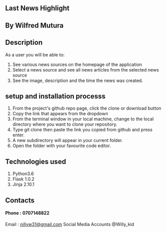 ## Last News Highlight

## By Wilfred Mutura

## Description
As a user you will be able to:
1. See various news sources on the homepage of the application
2. Select a news source and see all news articles from the selected news source
3. See the image, description and the time the news was created.


## setup and installation processs
1. From the project's github repo page, click the clone or download button
2. Copy the link that appears from the dropdown
3. From the terminal window in your local machine, change to the local directory where you want to clone your repository.
4. Type git clone then paste the link you copied from github and press enter.
5. A new subdirectory will appear in your current folder.
6. Open the folder with your favourite code editor.

## Technologies used
1. Python3.6
2. Flask 1.0.2
3. Jinja 2.10.1

## Contacts
#### Phone : 0707148822
Email : nillyw31@gmail.com
Social Media Accounts @Willy_kid